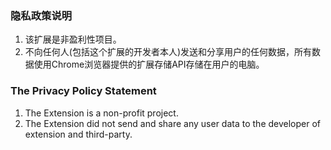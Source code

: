 ### 隐私政策说明

1. 该扩展是非盈利性项目。
2. 不向任何人(包括这个扩展的开发者本人)发送和分享用户的任何数据，所有数据使用Chrome浏览器提供的扩展存储API存储在用户的电脑。

### The Privacy Policy Statement

1. The Extension is a non-profit project.
2. The Extension did not send and share any user data to the developer of extension and third-party.
